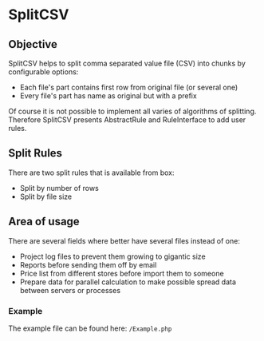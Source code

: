 SplitCSV
========

Objective
---------
SplitCSV helps to split comma separated value file (CSV) into chunks by configurable options:

  * Each file's part contains first row from original file (or several one)
  * Every file's part has name as original but with a prefix

Of course it is not possible to implement all varies of algorithms of splitting. 
Therefore SplitCSV presents AbstractRule and RuleInterface to add user rules.

Split Rules
-----------
There are two split rules that is available from box:

  * Split by number of rows
  * Split by file size 

Area of usage
-------------
There are several fields where better have several files instead of one:

  * Project log files to prevent them growing to gigantic size  
  * Reports before sending them off by email
  * Price list from different stores before import them to someone
  * Prepare data for parallel calculation to make possible spread data between servers or processes 

### Example
The example file can be found here: `/Example.php`